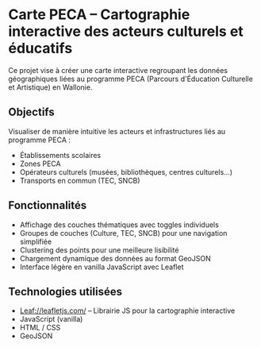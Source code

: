 # Carte PECA – Cartographie interactive des acteurs culturels et éducatifs

Ce projet vise à créer une carte interactive regroupant les données géographiques liées au programme PECA (Parcours d'Éducation Culturelle et Artistique) en Wallonie.

## Objectifs

Visualiser de manière intuitive les acteurs et infrastructures liés au programme PECA :

- Établissements scolaires
- Zones PECA
- Opérateurs culturels (musées, bibliothèques, centres culturels…)
- Transports en commun (TEC, SNCB)

## Fonctionnalités

- Affichage des couches thématiques avec toggles individuels
- Groupes de couches (Culture, TEC, SNCB) pour une navigation simplifiée
- Clustering des points pour une meilleure lisibilité
- Chargement dynamique des données au format GeoJSON
- Interface légère en vanilla JavaScript avec Leaflet

## Technologies utilisées

- [Leaf://leafletjs.com/](https://leafletjs.com/) – Librairie JS pour la cartographie interactive
- JavaScript (vanilla)
- HTML / CSS
- GeoJSON
